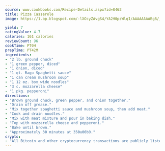 ```yaml
---
source: www.cookbooks.com/Recipe-Details.aspx?id=8462
title: Pizza Casserole
image: https://1.bp.blogspot.com/-lXOcyZAvgS4/YA2H0pzWlqI/AAAAAAAABg8/_HX4JI-WmFM0Tz684w_qYjP9vBzksmFNgCLcBGAsYHQ/s219/20.png

yield: 7
ratingValue: 4.7
calories: 161 calories
reviewCount: 96
cookTime: PT0H
prepTime: PT42M
ingredients:
- "2 lb. ground chuck"
- "1 green pepper, diced"
- "1 onion, diced"
- "1 qt. Ragu Spaghetti sauce"
- "1 can cream mushroom soup"
- "1 12 oz. box wide noodles"
- "3 c. mozzarella cheese"
- "1 pkg. pepperoni"
directions:
- "Brown ground chuck, green pepper, and onion together."
- "Drain off grease."
- "Mix together spaghetti sauce and mushroom soup, then add meat."
- "Cook and drain noodles."
- "Mix with meat mixture and pour in baking dish."
- "Top with mozzarella cheese and pepperoni."
- "Bake until brown."
- "Approximately 30 minutes at 350u00b0."
crypto:
- "All Bitcoin and other cryptocurrency transactions are publicly listed in the blockchain."
---
```

